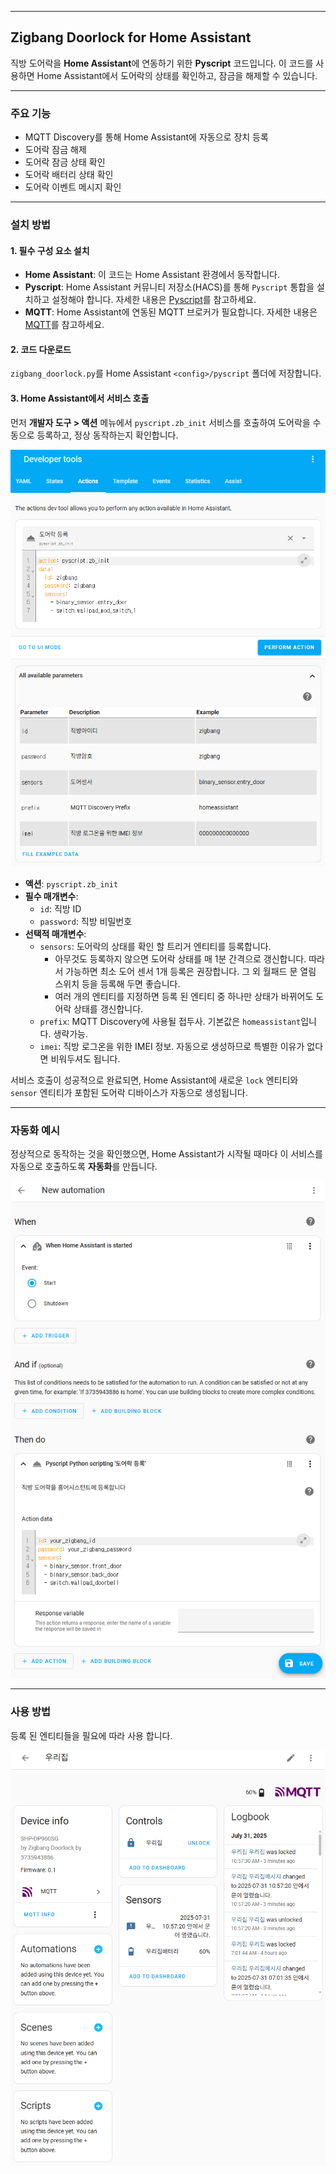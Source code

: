 -----

## Zigbang Doorlock for Home Assistant

직방 도어락을 **Home Assistant**에 연동하기 위한 **Pyscript** 코드입니다. 이 코드를 사용하면 Home Assistant에서 도어락의 상태를 확인하고, 잠금을 해제할 수 있습니다.

-----

### 주요 기능

  - MQTT Discovery를 통해 Home Assistant에 자동으로 장치 등록
  - 도어락 잠금 해제
  - 도어락 잠금 상태 확인
  - 도어락 배터리 상태 확인
  - 도어락 이벤트 메시지 확인

-----

### 설치 방법

#### 1\. 필수 구성 요소 설치

  - **Home Assistant**: 이 코드는 Home Assistant 환경에서 동작합니다.
  - **Pyscript**: Home Assistant 커뮤니티 저장소(HACS)를 통해 `Pyscript` 통합을 설치하고 설정해야 합니다. 자세한 내용은 [Pyscript](https://hacs-pyscript.readthedocs.io/en/latest/installation.html)를 참고하세요.
  - **MQTT**: Home Assistant에 연동된 MQTT 브로커가 필요합니다. 자세한 내용은 [MQTT](https://www.home-assistant.io/integrations/mqtt/)를 참고하세요.

#### 2\. 코드 다운로드

`zigbang_doorlock.py`를 Home Assistant `<config>/pyscript` 폴더에 저장합니다.

#### 3\. Home Assistant에서 서비스 호출

먼저 **개발자 도구 \> 액션** 메뉴에서 `pyscript.zb_init` 서비스를 호출하여 도어락을 수동으로 등록하고, 정상 동작하는지 확인합니다.

![개발자 도구](img.devtools.png)

  - **액션**: `pyscript.zb_init`
  - **필수 매개변수**:
      - `id`: 직방 ID
      - `password`: 직방 비밀번호
  - **선택적 매개변수**:
      - `sensors`: 도어락의 상태를 확인 할 트리거 엔티티를 등록합니다.
          - 아무것도 등록하지 않으면 도어락 상태를 매 1분 간격으로 갱신합니다. 따라서 가능하면 최소 도어 센서 1개 등록은 권장합니다. 그 외 월패드 문 열림 스위치 등을 등록해 두면 좋습니다.
          - 여러 개의 엔티티를 지정하면 등록 된 엔티티 중 하나만 상태가 바뀌어도 도어락 상태를 갱신합니다.
      - `prefix`: MQTT Discovery에 사용될 접두사. 기본값은 `homeassistant`입니다. 생략가능.
      - `imei`: 직방 로그온을 위한 IMEI 정보. 자동으로 생성하므로 특별한 이유가 없다면 비워두셔도 됩니다.

서비스 호출이 성공적으로 완료되면, Home Assistant에 새로운 `lock` 엔티티와 `sensor` 엔티티가 포함된 도어락 디바이스가 자동으로 생성됩니다.

-----

### 자동화 예시

정상적으로 동작하는 것을 확인했으면, Home Assistant가 시작될 때마다 이 서비스를 자동으로 호출하도록 **자동화**를 만듭니다.

![자동화 예시](img.automation.png)

-----

### 사용 방법

등록 된 엔티티들을 필요에 따라 사용 합니다.

![사용 방법](img.device.png)

